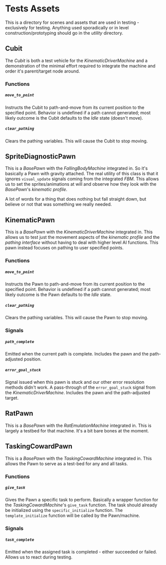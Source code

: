 # Tests Assets
This is a directory for scenes and assets that are used in testing - exclusively for testing. Anything used sporadically or in level construction/prototyping should go in the *utility* directory.

## Cubit
The *Cubit* is both a test vehicle for the *KinematicDriverMachine* and a demonstration of the minimal effort required to integrate the machine and order it's parent/target node around. 

### Functions
##### `move_to_point`
Instructs the Cubit to path-and-move from its current position to the specified point. Behavior is undefined if a path cannot generated; most likely outcome is the Cubit defaults to the *Idle* state (doesn't move).

##### `clear_pathing`
Clears the pathing variables. This will cause the Cubit to stop moving.

## SpriteDiagnosticPawn
This is a *BasePawn* with the *FallingBodyMachine* integrated in. So it's basically a Pawn with gravity attached. The real utility of this class is that it ignores `visual_update` signals coming from the integrated *FBM*. This allows us to set the sprites/animations at will and observe how they look with the *BasePawn*'s *kinematic profile*.

A lot of words for a thing that does nothing but fall straight down, but believe or not that was something we really needed.

## KinematicPawn
This is a *BasePawn* with the *KinematicDriverMachine* integrated in. This allows us to test just the movement aspects of the *kinematic profile* and the *pathing interface* without having to deal with higher level AI functions. This pawn instead focuses on pathing to user specified points.

### Functions
##### `move_to_point`
Instructs the Pawn to path-and-move from its current position to the specified point. Behavior is undefined if a path cannot generated; most likely outcome is the Pawn defaults to the *Idle* state.

##### `clear_pathing`
Clears the pathing variables. This will cause the Pawn to stop moving.

### Signals
##### `path_complete`
Emitted when the current path is complete. Includes the pawn and the path-adjusted position.

##### `error_goal_stuck`
Signal issued when this pawn is stuck and our other error resolution methods didn't work. A pass-through of the `error_goal_stuck` signal from the *KinematicDriverMachine*. Includes the pawn and the path-adjusted target.

## RatPawn
This is a *BasePawn* with the *RatEmulationMachine* integrated in. This is largely a testbed for that machine. It's a bit bare bones at the moment.

## TaskingCowardPawn
This is a *BasePawn* with the *TaskingCowardMachine* integrated in. This allows the Pawn to serve as a test-bed for any and all tasks.

### Functions
##### `give_task`
Gives the Pawn a specific task to perform. Basically a wrapper function for the *TaskingCowardMachine*'s `give_task` function. The task should already be initialized using the `specific_initialize` function. The `template_initialize` function will be called by the Pawn/machine.

### Signals
##### `task_complete`
Emitted when the assigned task is completed - either succeeded or failed. Allows us to react during testing.